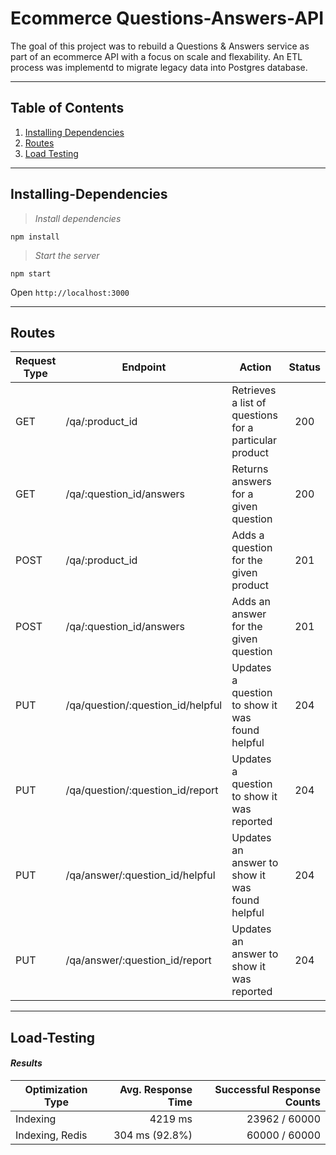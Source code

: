 # Ecommerce Questions-Answers-API
The goal of this project was to rebuild a Questions & Answers service as part of an ecommerce API with a focus on scale and flexability. An ETL process was implementd to migrate legacy data into Postgres database. 

---

## Table of Contents
1. [Installing Dependencies](#Installing-Dependencies)
2. [Routes](#Routes)
3. [Load Testing](#Load-Testing)

---

## Installing-Dependencies


>*Install dependencies*
```
npm install
```
>*Start the server*
```
npm start
```
Open `http://localhost:3000`

---

## Routes

| Request Type | Endpoint                    | Action                                                                    | Status |
|--------------|-----------------------------|----------------------------------------------------------------------------|:--------:|
| GET          | /qa/:product_id                    | Retrieves a list of questions for a particular product                     | 200    |
| GET          | /qa/:question_id/answers           | Returns answers for a given question                                       | 200    |
| POST         | /qa/:product_id                    | Adds a question for the given product                                      | 201    |
| POST         | /qa/:question_id/answers           | Adds an answer for the given question                                      | 201    |
| PUT          | /qa/question/:question_id/helpful  | Updates a question to show it was found helpful                            | 204    |
| PUT          | /qa/question/:question_id/report   | Updates a question to show it was reported                                 | 204    |
| PUT          | /qa/answer/:question_id/helpful    | Updates an answer to show it was found helpful                             | 204    |
| PUT          | /qa/answer/:question_id/report     | Updates an answer to show it was reported                                  | 204    |


---

## Load-Testing

#### *Results*
| Optimization Type      | Avg. Response Time  | Successful Response Counts |
|------------------------|--------------------:|---------------------------:|
| Indexing               |             4219 ms |              23962 / 60000 |
| Indexing, Redis        |      304 ms (92.8%) |               60000 / 60000 |



